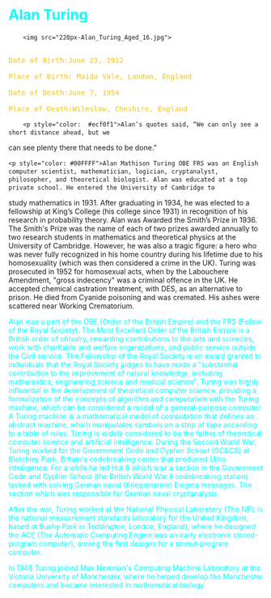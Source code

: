 <html>
<head>
<style>
html { 
  background: url(background-texture-1382002_1920.jpg) no-repeat center center fixed; 
  -webkit-background-size: cover;
  -moz-background-size: cover;
  -o-background-size: cover;
  background-size: cover;
}
</style>
</head>
<body>	

<div id="example1">

<h1 style="color: #00FFFF">Alan Turing</h1>

		<img src="220px-Alan_Turing_Aged_16.jpg">

<pre style="color: #f1c40f"> 
Date of Birth:June 23, 1912

Place of Birth: Maida Vale, London, England

Date of Death:June 7, 1954

Place of Death:Wilmslow, Cheshire, England
</pre>

		<p style="color:  #ecf0f1">Alan’s quotes said, “We can only see a short distance ahead, but we 
can see plenty there that needs to be done.” 
</p>

	<p style="color: #00FFFF">Alan Mathison Turing OBE FRS was an English computer scientist, mathematician, logician, cryptanalyst, philosopher, and theoretical biologist. Alan was educated at a top private school. He entered the University of Cambridge to 
study mathematics in 1931. After graduating in 1934, he was elected to a fellowship at King’s College (his college since 1931) in recognition of his research in probability theory. Alan was Awarded the Smith’s Prize in 1936. The Smith's Prize was the name of each of two prizes awarded annually to two research students in 
mathematics and theoretical physics at the University of Cambridge. However, he was also a tragic figure: a hero who was never fully recognized in his home country during his lifetime due to his homosexuality (which was then considered a crime in the UK). Turing was prosecuted in 1952 for homosexual acts, when by the Labouchere Amendment, "gross indecency" was a criminal offence in the UK. 
He accepted chemical castration treatment, with DES, as an alternative to prison. He died from Cyanide poisoning and was cremated. His ashes were scattered near Working Crematorium. </p> 

<p style="color: #00FFFF">Alan was a part of the OBE (Order of the British Empire) and the FRS (Fellow of the Royal Society). The Most Excellent Order of the British Empire is 
a British order of chivalry, rewarding contributions to the arts and sciences, work with charitable and welfare organizations, and public service outside the Civil service. The Fellowship of the Royal Society is an award granted to individuals that the Royal Society judges 
to have made a "substantial contribution to the improvement of natural knowledge, including mathematics, engineering science and medical science". Turing was highly influential in the development of theoretical computer science, providing a formalization of the concepts of algorithm and computation with the Turing machine, which can be 
considered a model of a general-purpose computer. A Turing machine is a mathematical model of computation that defines an abstract machine, which manipulates symbols on a strip of tape according to a table of rules. Turing is widely considered to be the father of theoretical computer science and 
artificial intelligence. During the Second World War, Turing worked for the Government Code and Cypher School (GC&CS) at Bletchley Park, Britain's codebreaking center that produced Ultra intelligence. For a while he led Hut 8 which was a section in the Government Code and Cypher School (the British World War II codebreaking station) tasked with 
solving German naval (Kriegsmarine) Enigma messages. The section which was responsible for German naval cryptanalysis.  
</p>

<p style="color: #00FFFF">After the war, Turing worked at the National Physical Laboratory (The NPL is the national measurement standards laboratory 
for the United Kingdom, based at Bushy Park in Teddington, London, England), where he 
designed the ACE (The Automatic Computing Engine was an early electronic stored-program computer), among the first designs for a stored-program computer.  
</p>

<p style="color: #00FFFF">In 1948 Turing joined Max Newman's Computing Machine Laboratory at the Victoria University of Manchester, 
where he helped develop the Manchester computers and became interested in mathematical biology. </p>
</p>

</div>

</body>
</html>
